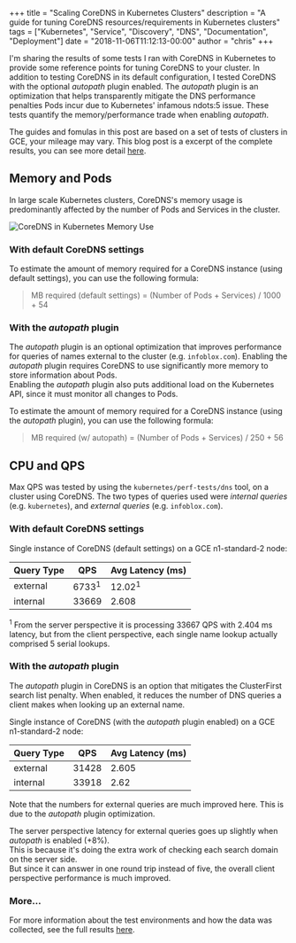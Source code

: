 +++ title = "Scaling CoreDNS in Kubernetes Clusters" description = "A guide for tuning CoreDNS resources/requirements in Kubernetes clusters" tags = ["Kubernetes", "Service", "Discovery", "DNS", "Documentation", "Deployment"] date = "2018-11-06T11:12:13-00:00" author = "chris" +++

I'm sharing the results of some tests I ran with CoreDNS in Kubernetes to provide some reference points for tuning CoreDNS to your cluster.
In addition to testing CoreDNS in its default configuration, I tested CoreDNS with the optional *autopath* plugin enabled.
The *autopath* plugin is an optimization that helps transparently mitigate the DNS performance penalties Pods incur due
to Kubernetes' infamous ndots:5 issue. These tests quantify the memory/performance trade when enabling *autopath*.

The guides and fomulas in this post are based on a set of tests of clusters in GCE, your mileage may vary.
This blog post is a excerpt of the complete results, you can see more detail [here](https://github.com/coredns/deployment/blob/master/kubernetes/Scaling_CoreDNS.md).

## Memory and Pods

In large scale Kubernetes clusters, CoreDNS's memory usage is predominantly affected by the number of Pods and Services in the cluster. 

![CoreDNS in Kubernetes Memory Use](https://docs.google.com/spreadsheets/d/e/2PACX-1vS7d2MlgN1gMrrOHXa7Zn6S3VqujST5L-4PHX7jr4IUhVcTi0guXVRCgtIYrtLm3qxZWFlMHT-Xt9n3/pubchart?oid=191775389&format=image)

### With default CoreDNS settings

To estimate the amount of memory required for a CoreDNS instance (using default settings), you can use the following formula:

>  MB required (default settings) = (Number of Pods + Services) / 1000 + 54

### With the *autopath* plugin

The *autopath* plugin is an optional optimization that improves performance for queries of names external to the cluster (e.g. `infoblox.com`). 
Enabling the *autopath* plugin requires CoreDNS to use significantly more memory to store information about Pods.  
Enabling the *autopath* plugin also puts additional load on the Kubernetes API, since it must monitor all changes to Pods.

To estimate the amount of memory required for a CoreDNS instance (using the *autopath* plugin), you can use the following formula:

>  MB required (w/ autopath) = (Number of Pods + Services) / 250 + 56

## CPU and QPS

Max QPS was tested by using the `kubernetes/perf-tests/dns` tool, on a cluster using CoreDNS. 
The two types of queries used were *internal queries* (e.g. `kubernetes`), and *external queries* (e.g. `infoblox.com`).  

### With default CoreDNS settings

Single instance of CoreDNS (default settings) on a GCE n1-standard-2 node:


| Query Type  | QPS              | Avg Latency (ms)   |
|-------------|------------------|--------------------|
| external    | 6733<sup>1</sup> | 12.02<sup>1</sup>  |
| internal    | 33669            | 2.608              |


<sup>1</sup> From the server perspective it is processing 33667 QPS with 2.404 ms latency, but from the client perspective,
each single name lookup actually comprised 5 serial lookups.

### With the *autopath* plugin

The *autopath* plugin in CoreDNS is an option that mitigates the ClusterFirst search list penalty. When enabled, it reduces the number of DNS queries a client makes when looking up an external name.  

Single instance of CoreDNS (with the *autopath* plugin enabled) on a GCE n1-standard-2 node:


| Query Type  | QPS   | Avg Latency (ms) |
|-------------|-------|------------------|
| external    | 31428 | 2.605            |
| internal    | 33918 | 2.62             |


Note that the numbers for external queries are much improved here.  This is due to the *autopath* plugin optimization.

The server perspective latency for external queries goes up slightly when *autopath* is enabled (+8%).  
This is because it's doing the extra work of checking each search domain on the server side.  
But since it can answer in one round trip instead of five, the overall client perspective performance is much improved.


### More...

For more information about the test environments and how the data was collected, see the full results [here](https://github.com/coredns/deployment/blob/master/kubernetes/Scaling_CoreDNS.md).

